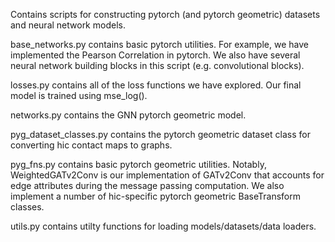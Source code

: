 Contains scripts for constructing pytorch (and pytorch geometric) datasets and neural network models.

base_networks.py contains basic pytorch utilities. For example, we have implemented the Pearson Correlation in pytorch. We also have several neural network building blocks in this script (e.g. convolutional blocks).

losses.py contains all of the loss functions we have explored. Our final model is trained using mse_log().

networks.py contains the GNN pytorch geometric model.

pyg_dataset_classes.py contains the pytorch geometric dataset class for converting hic contact maps to graphs.

pyg_fns.py contains basic pytorch geometric utilities. Notably, WeightedGATv2Conv is our implementation of GATv2Conv that accounts for edge attributes during the message passing computation. We also implement a number of hic-specific pytorch geometric BaseTransform classes.

utils.py contains utilty functions for loading models/datasets/data loaders.
